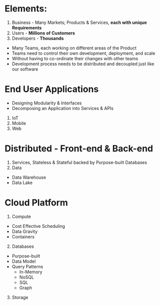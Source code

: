 # Elements:
1. Business - Many Markets; Products & Services, **each with unique Requirements**
2. Users - **Millions of Customers**
3. Developers - **Thousands**

* Many Teams, each working on different areas of the Product
* Teams need to control their own development, deployment, and scale
* Without having to co-ordinate their changes with other teams
* Development process needs to be distributed and decoupled just like our software

# End User Applications
* Designing Modularity & Interfaces
* Decomposing an Application into Services & APIs

1. IoT
2. Mobile
3. Web

# Distributed - Front-end & Back-end
1. Services, Stateless & Stateful backed by Purpose-built Databases
2. Data
* Data Warehouse
* Data Lake



# Cloud Platform
1. Compute
* Cost Effective Scheduling
* Data Gravity
* Containers
2. Databases
* Purpose-built
* Data Model
* Query Patterns
   * In-Memory
   * NoSQL
   * SQL
   * Graph
3. Storage
